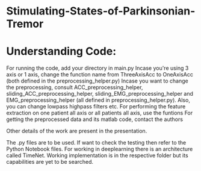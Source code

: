 # Stimulating-States-of-Parkinsonian-Tremor

# Understanding Code:
For running the code, add your directory in main.py
  Incase you're using 3 axis or 1 axis, change the function name from ThreeAxisAcc to OneAxisAcc (both defined in the preprocessing_helper.py)
  Incase you want to change the preprocessing, consult  ACC_preprocessing_helper, sliding_ACC_preprocessing_helper, sliding_EMG_preprocessing_helper and EMG_preprocessing_helper     (all defined in preprocessing_helper.py). Also, you can change lowpass highpass filters etc.
  For performing the feature extraction on one patient all axis or all patients all axis, use the funtions 
For getting the preprocessed data and its matlab code, contact the authors

Other details of the work are present in the presentation.

The .py files are to be used. If want to check the testing then refer to the Python Notebook files. For working in deeplearning there is an architecture called TimeNet. Working implementation is in the respective folder but its capabilities are yet to be searched.
